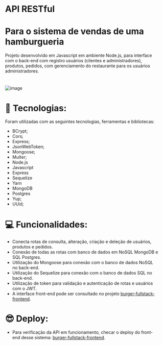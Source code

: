 # API RESTful 
# Para o sistema de vendas de uma hamburgueria

Projeto desenvolvido em Javascript em ambiente Node.js, para interface com o back-end com registro usuários (clientes e administradores), produtos, pedidos, com gerenciamento do restaurante para os usuários administradores.
#
![image](https://user-images.githubusercontent.com/113479357/212386279-259fcbea-8812-446d-9e30-c59268407177.png)
#
# 🚀 Tecnologias:
 
Foram utilizadas com as seguintes tecnologias, ferramentas e bibliotecas:

- BCrypt;
- Cors;
- Express;
- JsonWebToken;
- Mongoose;
- Multer;
- Node.js
- Javascript
- Express
- Sequelize
- Yarn
- MongoDB
- Postgres
- Yup;
- UUid;
#
#
# 💻 Funcionalidades:

- Conecta rotas de consulta, alteração, criação e deleção de usuários, produtos e pedidos.
- Conexão de todas as rotas com banco de dados em NoSQL MongoDB e SQL Postgres.
- Utilização do Mongoose para conexão com o banco de dados NoSQL no back-end.
- Utilização do Sequelize para conexão com o banco de dados SQL no back-end.
- Utilização de token para validação e autenticação de rotas e usuários com o JWT.
- A interface front-end pode ser consultado no projeto [burger-fullstack-frontend](https://github.com/marcioramires/burger-fullstack-frontend).
#
#
# 😎 Deploy:
- Para verificação da API em funcionamento, checar o deploy do front-end desse sistema: [burger-fullstack-frontend](https://github.com/marcioramires/burger-fullstack-frontend).
#
